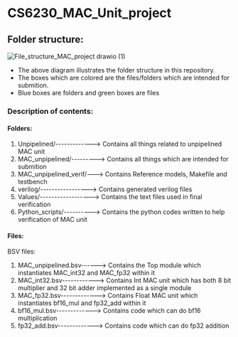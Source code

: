 # CS6230_MAC_Unit_project

## Folder structure:

![File_structure_MAC_project drawio (1)](https://github.com/user-attachments/assets/6b3b41e6-083e-4bc2-9945-8aeac27e878a)



* The above diagram illustrates the folder structure in this repository.
* The boxes which are colored are the files/folders which are intended for submition.
* Blue boxes are folders and green boxes are files

### Description of contents:
#### Folders:
1. Unpipelined/-------------> Contains all things related to unpipelined MAC unit 
2. MAC_unpipelined/---------> Contains all things which are intended for submition
3. MAC_unpipelined_verif/---> Contains Reference models, Makefile and testbench
4. verilog/-----------------> Contains generated verilog files
5. Values/------------------> Contains the text files used in final verification
6. Python_scripts/----------> Contains the python codes written to help verification of MAC unit

#### Files:
BSV files:
1. MAC_unpipelined.bsv------> Contains the Top module which instantiates MAC_int32 and MAC_fp32 within it
2. MAC_int32.bsv------------> Contains Int MAC unit which has both 8 bit multiplier and 32 bit adder implemented as a single module 
3. MAC_fp32.bsv-------------> Contains Float MAC unit which instantiates bf16_mul and fp32_add within it
4. bf16_mul.bsv-------------> Contains code which can do bf16 multiplication
5. fp32_add.bsv-------------> Contains code which can do fp32 addition


